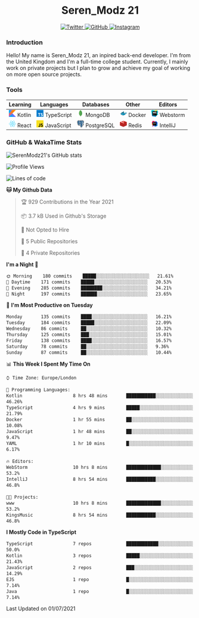 <div align="center">
  <h1>Seren_Modz 21</h1>
  <a href="https://twitter.com/SerenModz21">
    <img alt="Twitter" src="https://img.shields.io/badge/twitter%20-%231DA1F2.svg?&style=for-the-badge&logo=Twitter&logoColor=white">
  </a>
  <a href="https://github.com/SerenModz21">
    <img alt="GitHub" src="https://img.shields.io/badge/github%20-%23121011.svg?&style=for-the-badge&logo=github&logoColor=white">
  </a>
  <a href="https://www.instagram.com/serenmodz21">
    <img alt="Instagram" src="https://img.shields.io/badge/instagram%20-%23E4405F.svg?&style=for-the-badge&logo=Instagram&logoColor=white">
  </a>
</div>

### Introduction

Hello! My name is Seren_Modz 21, an inpired back-end developer. I'm from the United Kingdom and I'm a full-time college student. Currently, I mainly work on private projects but I plan to grow and achieve my goal of working on more open source projects. 

### Tools

 **Learning**                                        | **Languages**                                               | **Databases**                                               | **Other**                                           | **Editors**                                                  
-----------------------------------------------------|-------------------------------------------------------------|-------------------------------------------------------------|-----------------------------------------------------|--------------------------------------------------------------
 <img width="19px" src="./assets/kotlin.svg"> Kotlin | <img width="19px" src="./assets/typescript.svg"> TypeScript | <img width="19px" src="./assets/mongodb.svg"> MongoDB       | <img width="19px" src="./assets/docker.svg"> Docker | <img width="19px" src="./assets/webstorm.svg"> Webstorm      
 <img width="19px" src="./assets/react.svg"> React   | <img width="19px" src="./assets/javascript.svg"> JavaScript | <img width="19px" src="./assets/postgresql.svg"> PostgreSQL | <img width="19px" src="./assets/redis.svg"> Redis   | <img width="19px" src="./assets/intellij-idea.svg"> IntelliJ 

### GitHub & WakaTime Stats

![SerenModz21's GitHub stats](https://github-readme-stats.vercel.app/api?username=SerenModz21&show_icons=true&theme=dark)

<!--START_SECTION:waka-->
![Profile Views](http://img.shields.io/badge/Profile%20Views-1-blue)

![Lines of code](https://img.shields.io/badge/From%20Hello%20World%20I%27ve%20Written-23095%20lines%20of%20code-blue)

**🐱 My Github Data** 

> 🏆 929 Contributions in the Year 2021
 > 
> 📦 3.7 kB Used in Github's Storage 
 > 
> 🚫 Not Opted to Hire
 > 
> 📜 5 Public Repositories 
 > 
> 🔑 4 Private Repositories  
 > 
**I'm a Night 🦉** 

```text
🌞 Morning    180 commits    █████░░░░░░░░░░░░░░░░░░░░   21.61% 
🌆 Daytime    171 commits    █████░░░░░░░░░░░░░░░░░░░░   20.53% 
🌃 Evening    285 commits    ████████░░░░░░░░░░░░░░░░░   34.21% 
🌙 Night      197 commits    ██████░░░░░░░░░░░░░░░░░░░   23.65%

```
📅 **I'm Most Productive on Tuesday** 

```text
Monday       135 commits    ████░░░░░░░░░░░░░░░░░░░░░   16.21% 
Tuesday      184 commits    █████░░░░░░░░░░░░░░░░░░░░   22.09% 
Wednesday    86 commits     ██░░░░░░░░░░░░░░░░░░░░░░░   10.32% 
Thursday     125 commits    ███░░░░░░░░░░░░░░░░░░░░░░   15.01% 
Friday       138 commits    ████░░░░░░░░░░░░░░░░░░░░░   16.57% 
Saturday     78 commits     ██░░░░░░░░░░░░░░░░░░░░░░░   9.36% 
Sunday       87 commits     ██░░░░░░░░░░░░░░░░░░░░░░░   10.44%

```


📊 **This Week I Spent My Time On** 

```text
⌚︎ Time Zone: Europe/London

💬 Programming Languages: 
Kotlin                   8 hrs 48 mins       ███████████░░░░░░░░░░░░░░   46.26% 
TypeScript               4 hrs 9 mins        █████░░░░░░░░░░░░░░░░░░░░   21.79% 
Docker                   1 hr 55 mins        ██░░░░░░░░░░░░░░░░░░░░░░░   10.08% 
JavaScript               1 hr 48 mins        ██░░░░░░░░░░░░░░░░░░░░░░░   9.47% 
YAML                     1 hr 10 mins        █░░░░░░░░░░░░░░░░░░░░░░░░   6.17%

🔥 Editors: 
WebStorm                 10 hrs 8 mins       █████████████░░░░░░░░░░░░   53.2% 
IntelliJ                 8 hrs 54 mins       ███████████░░░░░░░░░░░░░░   46.8%

🐱‍💻 Projects: 
www                      10 hrs 8 mins       █████████████░░░░░░░░░░░░   53.2% 
KingsMusic               8 hrs 54 mins       ███████████░░░░░░░░░░░░░░   46.8%

```

**I Mostly Code in TypeScript** 

```text
TypeScript               7 repos             ████████████░░░░░░░░░░░░░   50.0% 
Kotlin                   3 repos             █████░░░░░░░░░░░░░░░░░░░░   21.43% 
JavaScript               2 repos             ███░░░░░░░░░░░░░░░░░░░░░░   14.29% 
EJS                      1 repo              █░░░░░░░░░░░░░░░░░░░░░░░░   7.14% 
Java                     1 repo              █░░░░░░░░░░░░░░░░░░░░░░░░   7.14%

```



 Last Updated on 01/07/2021
<!--END_SECTION:waka-->
